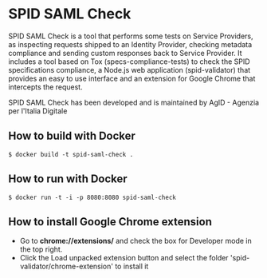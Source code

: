 # SPID SAML Check

SPID SAML Check is a tool that performs some tests on Service Providers, as inspecting requests shipped to an Identity Provider, checking metadata compliance and sending custom responses back to Service Provider. It includes a tool based on Tox (specs-compliance-tests) to check the SPID specifications compliance, a Node.js web application (spid-validator) that provides an easy to use interface and an extension for Google Chrome that intercepts the request.

SPID SAML Check has been developed and is maintained by AgID - Agenzia per l'Italia Digitale

## How to build with Docker

```
$ docker build -t spid-saml-check .
```

## How to run with Docker

```
$ docker run -t -i -p 8080:8080 spid-saml-check
```

## How to install Google Chrome extension
- Go to **chrome://extensions/** and check the box for Developer mode in the top right.
- Click the Load unpacked extension button and select the folder 'spid-validator/chrome-extension' to install it

